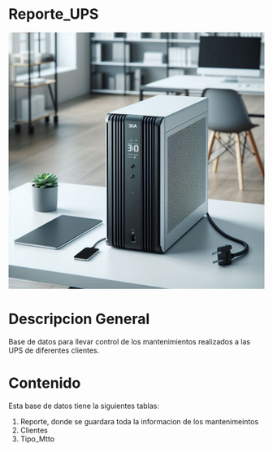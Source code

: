 # Reporte_UPS

<!--![UPS](/UPS.jpeg)-->

<img src = "UPS.jpeg" alt = "UPS">

# Descripcion General

Base de datos para llevar control de los mantenimientos realizados a las UPS de diferentes clientes.

# Contenido

Esta base de datos tiene la siguientes tablas:

1. Reporte, donde se guardara toda la informacion de los mantenimeintos
2. Clientes
3. Tipo_Mtto





